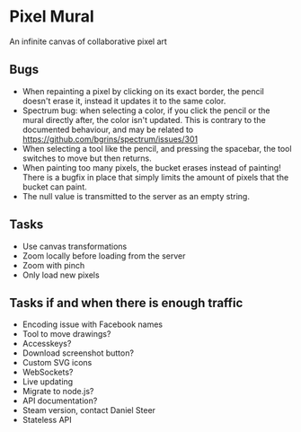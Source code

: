 Pixel Mural
===========
An infinite canvas of collaborative pixel art

Bugs
----
* When repainting a pixel by clicking on its exact border, the pencil doesn't erase it, instead it updates it to the same color.
* Spectrum bug: when selecting a color, if you click the pencil or the mural directly after, the color isn't updated.
This is contrary to the documented behaviour, and may be related to https://github.com/bgrins/spectrum/issues/301
* When selecting a tool like the pencil, and pressing the spacebar, the tool switches to move but then returns.
* When painting too many pixels, the bucket erases instead of painting! There is a bugfix in place that simply limits
the amount of pixels that the bucket can paint.
* The null value is transmitted to the server as an empty string.

Tasks
-----
* Use canvas transformations
* Zoom locally before loading from the server
* Zoom with pinch
* Only load new pixels

Tasks if and when there is enough traffic
-----------------------------------------
* Encoding issue with Facebook names
* Tool to move drawings?
* Accesskeys?
* Download screenshot button?
* Custom SVG icons
* WebSockets?
* Live updating
* Migrate to node.js?
* API documentation?
* Steam version, contact Daniel Steer
* Stateless API